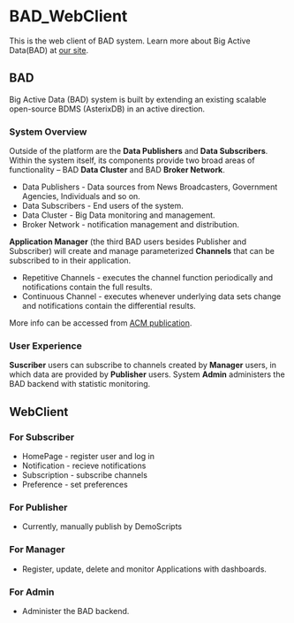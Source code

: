 # BAD_WebClient

This is the web client of BAD system. Learn more about Big Active Data(BAD) at [our site](http://asterix.ics.uci.edu/bigactivedata/).

## BAD

Big Active Data (BAD) system is built by extending an existing scalable open-source BDMS (AsterixDB) in an active direction. 

### System Overview

Outside of the platform are the **Data Publishers** and **Data Subscribers**. Within the system itself, its components provide two broad areas of functionality – BAD **Data Cluster** and BAD **Broker Network**.

* Data Publishers - Data sources from News Broadcasters, Government Agencies, Individuals and so on.
* Data Subscribers - End users of the system.
* Data Cluster - Big Data monitoring and management.
* Broker Network - notification management and distribution.

**Application Manager** (the third BAD users besides Publisher and Subscriber) will create and manage parameterized **Channels** that can be subscribed to in their application.

* Repetitive Channels - executes the channel function periodically and notifications contain the full results.
* Continuous Channel - executes whenever underlying data sets change and notifications contain the differential results.

More info can be accessed from [ACM publication](dl.acm.org/ft_gateway.cfm?id=2933313&type=pdf).

### User Experience

**Suscriber** users can subscribe to channels created by **Manager** users, in which data are provided by **Publisher** users. System **Admin** administers the BAD backend with statistic monitoring.

## WebClient

### For Subscriber

* HomePage - register user and log in
* Notification - recieve notifications
* Subscription - subscribe channels
* Preference - set preferences

### For Publisher

* Currently, manually publish by DemoScripts

### For Manager

* Register, update, delete and monitor Applications with dashboards.

### For Admin

* Administer the BAD backend.

